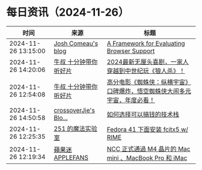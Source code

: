 ﻿# 每日资讯（2024-11-26）

|时间|来源|标题|
|---|---|---|
|2024-11-26 13:15:00|[Josh Comeau's blog](https://www.joshwcomeau.com/rss.xml)|[A Framework for Evaluating Browser Support](https://www.joshwcomeau.com/css/browser-support/)|
|2024-11-26 14:20:06|[牛叔 十分钟带你听好片](https://getpodcast.xyz/data/ximalaya/11534451.xml)|[2024最新无厘头喜剧，一家人穿越到中世纪玩《狼人杀》！](https://www.ximalaya.com/sound/778498109)|
|2024-11-26 12:54:08|[牛叔 十分钟带你听好片](https://getpodcast.xyz/data/ximalaya/11534451.xml)|[高分电影《蜘蛛侠：纵横宇宙》口碑爆炸，悟空蜘蛛侠大闹多元宇宙，年度必看！](https://www.ximalaya.com/sound/778463849)|
|2024-11-26 14:50:58|[crossoverJie's Blo...](https://crossoverjie.top/atom.xml)|[如何选择可以搞钱的技术栈](http://crossoverjie.top/2024/11/26/ob/%E5%A6%82%E4%BD%95%E9%80%89%E6%8B%A9%E5%8F%AF%E4%BB%A5%E6%90%9E%E9%92%B1%E7%9A%84%E6%8A%80%E6%9C%AF%E6%A0%88/)|
|2024-11-26 12:25:35|[251 的魔法实验室](https://blog.251.sh/feed/)|[Fedora 41 下面安装 fcitx5 w/ RIME](https://blog.251.sh/fedora-41-install-fcitx5-with-rime)|
|2024-11-26 12:19:34|[蘋果迷 APPLEFANS](https://applefans.today/feed/)|[NCC 正式通過 M4 晶片的 Mac mini 、MacBook Pro 和 iMac](https://applefans.today/2024-11-m4-ncc-mac-mini-imac-mbp/)|
